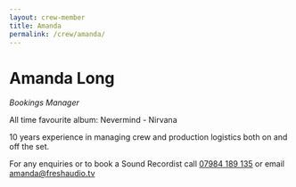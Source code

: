 ```yaml
---
layout: crew-member
title: Amanda
permalink: /crew/amanda/
---
```


# Amanda Long
_Bookings Manager_

All time favourite album: Nevermind - Nirvana

10 years experience in managing crew and production logistics both on and off the set.

For any enquiries or to book a Sound Recordist call [07984 189 135](tel:+447984189135) or email [amanda@freshaudio.tv](mailto:amanda@freshaudio.tv)